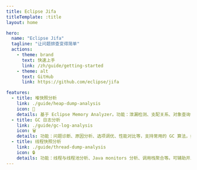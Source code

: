 ```yaml
---
title: Eclipse Jifa
titleTemplate: :title
layout: home

hero:
  name: "Eclipse Jifa"
  tagline: "让问题排查变得简单"
  actions:
    - theme: brand
      text: 快速上手
      link: /zh/guide/getting-started
    - theme: alt
      text: GitHub
      link: https://github.com/eclipse/jifa

features:
  - title: 堆快照分析
    link: ./guide/heap-dump-analysis
    icon: 🔬
    details: 基于 Eclipse Memory Analyzer。功能：泄漏检测、支配关系、对象查询语言（OQL/Calcite SQL）等。可辅助开发者排查 OOM、Full GC 等问题。
  - title: GC 日志分析
    link: ./guide/gc-log-analysis
    icon: 🗑️
    details: 功能：问题诊断、原因分析、选项调优、性能对比等，支持常用的 GC 算法，如 CMS、G1。可辅助开发者排查长时间暂停、RT 不稳定等问题。
  - title: 线程快照分析
    link: ./guide/thread-dump-analysis
    icon: 🔒
    details: 功能：线程与线程池分析、Java monitors 分析、调用栈聚合等。可辅助开发者排查 CPU 高、线程泄漏、死锁等问题。
---
```


